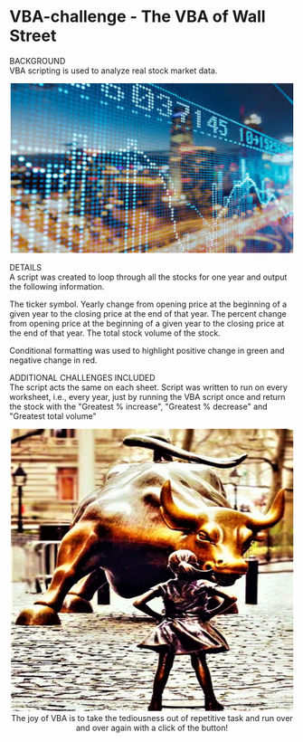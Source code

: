 # VBA-challenge - The VBA of Wall Street

BACKGROUND<br>
VBA scripting is used to analyze real stock market data.

<div align="center"><img src="static/images/city_reflection_behind_stock_market_data.jfif" width="500" height="300"/></div>

DETAILS<br>
A script was created to loop through all the stocks for one year and output the following information.

The ticker symbol.
Yearly change from opening price at the beginning of a given year to the closing price at the end of that year.
The percent change from opening price at the beginning of a given year to the closing price at the end of that year.
The total stock volume of the stock.

Conditional formatting was used to highlight positive change in green and negative change in red.


ADDITIONAL CHALLENGES INCLUDED<br>
The script acts the same on each sheet. Script was written to run on every worksheet, i.e., every year, just by running the VBA script once and return the stock with the "Greatest % increase", "Greatest % decrease" and "Greatest total volume" 

<div align="center"><img src="static/images/wall_street_statues.jpg" width="500" height="500"/></div>

<center>The joy of VBA is to take the tediousness out of repetitive task and run over and over again with a click of the button!
